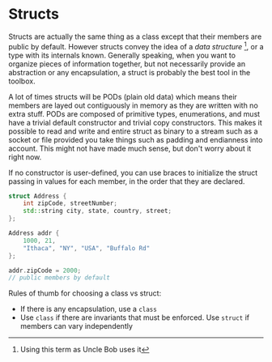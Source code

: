# Structs

Structs are actually the same thing as a class except that their members are public by default. However structs convey the idea of a *data structure* [^1], or a type with its internals known. Generally speaking, when you want to organize pieces of information together, but not necessarily provide an abstraction or any encapsulation, a struct is probably the best tool in the toolbox. 

A lot of times structs will be PODs (plain old data) which means their members are layed out contiguously in memory as they are written with no extra stuff. PODs are composed of primitive types, enumerations, and must have a trivial default constructor and trivial copy constructors. This makes it possible to read and write and entire struct as binary to a stream such as a socket or file provided you take things such as padding and endianness into account. This might not have made much sense, but don't worry about it right now.

If no constructor is user-defined, you can use braces to initialize the struct passing in values for each member, in the order that they are declared.


```C++
struct Address {
    int zipCode, streetNumber;
    std::string city, state, country, street;
};

Address addr {
    1000, 21,
    "Ithaca", "NY", "USA", "Buffalo Rd"
};

addr.zipCode = 2000;
// public members by default
```

Rules of thumb for choosing a class vs struct:
* If there is any encapsulation, use a `class`
* Use `class` if there are invariants that must be enforced. Use `struct` if members can vary independently

[^1]: Using this term as Uncle Bob uses it